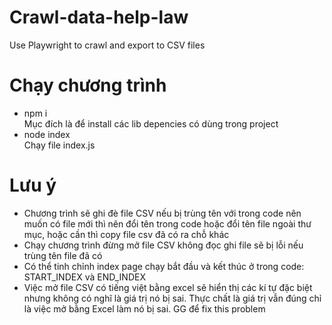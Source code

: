 # Crawl-data-help-law
Use Playwright to crawl and export to CSV files
# Chạy chương trình
- npm i  
Mục đích là để install các lib depencies có dùng trong project
- node index  
Chạy file index.js
# Lưu ý
- Chương trình sẽ ghi đè file CSV nếu bị trùng tên với trong code nên muốn có file mới thì nên đổi tên trong code hoặc đổi tên file ngoài thư mục, hoặc cần thì copy file csv đã có ra chỗ khác
- Chạy chương trình đừng mở file CSV không đọc ghi file sẽ bị lỗi nếu trùng tên file đã có
- Có thể tinh chỉnh index page chạy bắt đầu và kết thúc ở trong code: START_INDEX và END_INDEX
- Việc mở file CSV có tiếng việt bằng excel sẽ hiển thị các kí tự đặc biệt nhưng không có nghĩ là giá trị nó bị sai. Thực chất là giá trị vẫn đúng chỉ là việc mở bằng Excel làm nó bị sai. GG để fix this problem
